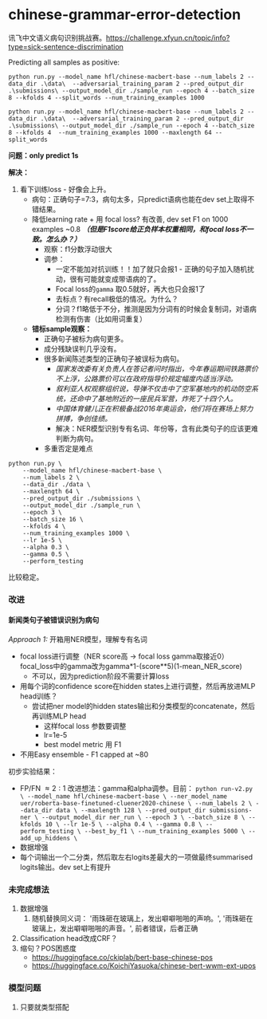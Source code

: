 # chinese-grammar-error-detection
讯飞中文语义病句识别挑战赛。https://challenge.xfyun.cn/topic/info?type=sick-sentence-discrimination

Predicting all samples as positive:

```
python run.py --model_name hfl/chinese-macbert-base --num_labels 2 --data_dir .\data\  --adversarial_training_param 2 --pred_output_dir .\submissions\ --output_model_dir ./sample_run --epoch 4 --batch_size 8 --kfolds 4 --split_words --num_training_examples 1000
```

```
python run.py --model_name hfl/chinese-macbert-base --num_labels 2 --data_dir .\data\  --adversarial_training_param 2 --pred_output_dir .\submissions\ --output_model_dir ./sample_run --epoch 4 --batch_size 8 --kfolds 4  --num_training_examples 1000 --maxlength 64 --split_words 
```

**问题：only predict 1s**

**解决：**
1. 看下训练loss - 好像会上升。
    - 病句：正确句子=7:3，病句太多，只predict语病也能在dev set上取得不错结果。
    - 降低learning rate + 用 focal loss? 有改善, dev set F1 on 1000 examples ~0.8 ***（但是F1score给正负样本权重相同，和focal loss不一致。怎么办？）***
      - 观察：f1分数浮动很大
      - 调参：
        - 一定不能加对抗训练！！加了就只会报1 - 正确的句子加入随机扰动，很有可能就变成带语病的了。 
        - Focal loss的`gamma` 取0.5就好，再大也只会报1了
        - 去标点？有recall极低的情况。为什么？
        - 分词？f1略低于不分，推测是因为分词有的时候会复制词，对语病检测有伤害（比如用词重复）
    - **错标sample观察：**
      - 正确句子被标为病句更多。
      - 成分残缺误判几乎没有。
      - 很多新闻陈述类型的正确句子被误标为病句。
        - *国家发改委有关负责人在答记者问时指出，今年春运期间铁路票价不上浮，公路票价可以在政府指导价规定幅度内适当浮动。*
        - *叙利亚人权观察组织说，导弹不仅击中了空军基地内的机动防空系统，还命中了基地附近的一座民兵军营，炸死了十四个人。*
        - *中国体育健儿正在积极备战2016年奥运会，他们将在赛场上努力拼搏，争创佳绩。*
        - 解决：NER模型识别专有名词、年份等，含有此类句子的应该更难判断为病句。
      - 多重否定是难点
```
python run.py \
    --model_name hfl/chinese-macbert-base \
    --num_labels 2 \
    --data_dir ./data \
    --maxlength 64 \
    --pred_output_dir ./submissions \
    --output_model_dir ./sample_run \
    --epoch 3 \
    --batch_size 16 \
    --kfolds 4 \
    --num_training_examples 1000 \
    --lr 1e-5 \
    --alpha 0.3 \
    --gamma 0.5 \
    --perform_testing 
```
比较稳定。


### 改进
#### 新闻类句子被错误识别为病句
*Approach 1:* 开箱用NER模型，理解专有名词
- focal loss进行调整（NER score高 -> focal loss gamma取接近0） focal_loss中的gamma改为gamma*1-(score**5)(1-mean_NER_score)
  - 不可以，因为prediction阶段不需要计算loss
- 用每个词的confidence score在hidden states上进行调整，然后再放进MLP head训练？
  - 尝试把ner model的hidden states输出和分类模型的concatenate，然后再训练MLP head 
    - 这样focal loss 参数要调整
    - lr=1e-5
    - best model metric 用 F1
- 不用Easy ensemble - F1 capped at ~80
  
初步实验结果：
- FP/FN $\approx 2:1$
    改进想法：gamma和alpha调参。目前：
      ```
      python run-v2.py \
        --model_name hfl/chinese-macbert-base \
        --ner_model_name uer/roberta-base-finetuned-cluener2020-chinese \
        --num_labels 2 \
        --data_dir data \
        --maxlength 128 \
        --pred_output_dir submissions-ner \
        --output_model_dir ner_run \
        --epoch 3 \
        --batch_size 8 \
        --kfolds 10 \
        --lr 1e-5 \
        --alpha 0.4 \
        --gamma 0.8 \
        --perform_testing \
        --best_by_f1 \
        --num_training_examples 5000 \
        --add_up_hiddens \
      ```
- 数据增强
- 每个词输出一个二分类，然后取左右logits差最大的一项做最终summarised logits输出。dev set上有提升

### 未完成想法
1. 数据增强
   1. 随机替换同义词：
    '雨珠砸在玻璃上，发出噼噼啪啪的声响。', 
    '雨珠砸在玻璃上，发出噼噼啪啪的声音。', 
    前者错误，后者正确
2. Classification head改成CRF？
3. 缩句？POS困惑度 
   - https://huggingface.co/ckiplab/bert-base-chinese-pos
   - https://huggingface.co/KoichiYasuoka/chinese-bert-wwm-ext-upos

### 模型问题
1. 只要就类型搭配
